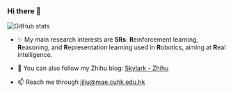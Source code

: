 ### Hi there 👋

![GitHub stats](https://github-readme-stats.vercel.app/api?username=Skylark0924&count_private=true&bg_color=50,e96123,904e98&title_color=fff&text_color=fff&icon_color=79ff97&show_icons=true)

<!--
theme:dark, radical, merko, gruvbox, tokyonight, onedark, cobalt, synthwave, highcontrast, dracula
check all theme at https://github.com/anuraghazra/github-readme-stats/blob/master/themes/README.md
**Skylark0924/Skylark0924** is a ✨ _special_ ✨ repository because its `README.md` (this file) appears on your GitHub profile.

Here are some ideas to get you started:

- ✨ My main research interests are **5R**s: **R**einforcement learning, **R**easoning, and **R**epresentation learning used in **R**obotics, aiming at **R**eal intelligence. 
- 🔭 I’m currently working on robot reasoning navigation, like CVPR Habitat competition.
- 🌱 I’m currently learning graph neural networks.
- 💼 I'm currently working as a research intern at Huawei 2012 Central Research Institute.
- 🎓 I'm also a last-year graduate student of Shanghai Jiao Tong University and finding a worldwide Ph.D. position in robot learning now.
- 🌱 I’m currently learning graph neural networks.
- 👯 I’m looking to collaborate on ...
- 🤔 I’m looking for help with ...
- 💬 Ask me about ...

- 😄 Pronouns: ...
- ⚡ Fun fact: ...

-->

- ✨ My main research interests are **5Rs**: **R**einforcement learning, **R**easoning, and **R**epresentation learning used in **R**obotics, aiming at **R**eal intelligence. 
- 🔭 You can also follow my Zhihu blog: [Skylark - Zhihu](https://www.zhihu.com/people/JunjiaLiu)

- 📫 Reach me through jjliu@mae.cuhk.edu.hk
